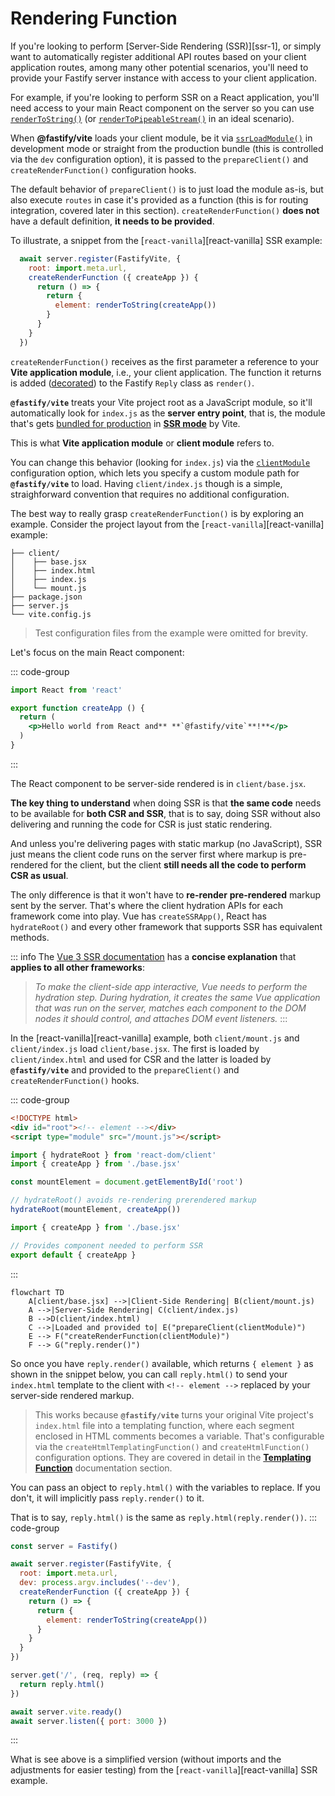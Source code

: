 <!--@include: ./parts/links.md-->
<!--@include: ./parts/notice.md-->

# Rendering Function

If you're looking to perform [Server-Side Rendering (SSR)][ssr-1], or simply want to automatically register additional API routes based on your client application routes, among many other potential scenarios, you'll need to provide your Fastify server instance with access to your client application.

For example, if you're looking to perform SSR on a React application, you'll need access to your main React component on the server so you can use [`renderToString()`](https://react.dev/reference/react-dom/server/renderToString) (or [`renderToPipeableStream()`](https://react.dev/reference/react-dom/server/renderToPipeableStream) in an ideal scenario).

When **@fastify/vite** loads your client module, be it via [`ssrLoadModule()`](https://vitejs.dev/guide/ssr.html#building-for-production) in development mode or straight from the production bundle (this is controlled via the `dev` configuration option), it is passed to the `prepareClient()` and `createRenderFunction()` configuration hooks. 

The default behavior of `prepareClient()` is to just load the module as-is, but also execute `routes` in case it's provided as a function (this is for routing integration, covered later in this section). `createRenderFunction()` **does not** have a default definition, **it needs to be provided**.

To illustrate, a snippet from the [`react-vanilla`][react-vanilla] SSR example:

```js {4-9}
  await server.register(FastifyVite, {
    root: import.meta.url,
    createRenderFunction ({ createApp }) {
      return () => {
        return {
          element: renderToString(createApp())
        }
      }
    }
  })
````

`createRenderFunction()` receives as the first parameter a reference to your **Vite application module**, i.e., your client application. The function it returns is added ([decorated](https://fastify.dev/docs/v2.15.x/Documentation/Decorators/)) to the Fastify `Reply` class as `render()`.

**`@fastify/vite`** treats your Vite project root as a JavaScript module, so it'll automatically look for `index.js` as the **server entry point**, that is, the module that's gets [bundled for production](https://vitejs.dev/guide/ssr.html#building-for-production) in [**SSR mode**](https://vitejs.dev/config/build-options.html#build-ssr) by Vite.

This is what **Vite application module** or **client module** refers to. 

You can change this behavior (looking for `index.js`) via the [`clientModule`](/config/#clientmodule) configuration option, which lets you specify a custom module path for **`@fastify/vite`** to load.  Having `client/index.js` though is a simple, straighforward convention that requires no additional configuration.

The best way to really grasp `createRenderFunction()` is by exploring an example. Consider the project layout from the [`react-vanilla`][react-vanilla] example:

```text
├── client/
│    ├── base.jsx
│    ├── index.html
│    ├── index.js
│    └── mount.js
├── package.json
├── server.js
└── vite.config.js
```

> Test configuration files from the example were omitted for brevity.

Let's focus on the main React component:

::: code-group
```jsx [client/base.jsx]
import React from 'react'

export function createApp () {
  return (
    <p>Hello world from React and** **`@fastify/vite`**!**</p>
  )
}
```
:::

The React component to be server-side rendered is in `client/base.jsx`. 

**The key thing to understand** when doing SSR is that **the same code** needs to be available for **both CSR and SSR**, that is to say, doing SSR without also delivering and running the code for CSR is just static rendering. 

And unless you're delivering pages with static markup (no JavaScript), SSR just means the client code runs on the server first where markup is pre-rendered for the client, but the client **still needs all the code to perform CSR as usual**.

The only difference is that it won't have to **re-render** **pre-rendered** markup sent by the server. That's where the client hydration APIs for each framework come into play. Vue has `createSSRApp()`, React has `hydrateRoot()` and every other framework that supports SSR has equivalent methods.

::: info
The [Vue 3 SSR documentation](https://vuejs.org/guide/scaling-up/ssr.html) has a **concise explanation** that **applies to all other frameworks**:

> _To make the client-side app interactive, Vue needs to perform the hydration step. During hydration, it creates the same Vue application that was run on the server, matches each component to the DOM nodes it should control, and attaches DOM event listeners._
:::

In the [react-vanilla][react-vanilla] example, both `client/mount.js` and `client/index.js` load `client/base.jsx`. The first is loaded by `client/index.html` and used for CSR and the latter is loaded by **`@fastify/vite`** and provided to the `prepareClient()` and `createRenderFunction()` hooks.

::: code-group
```html [client/index.html]
<!DOCTYPE html>
<div id="root"><!-- element --></div>
<script type="module" src="/mount.js"></script>
```
```js [client/mount.js]
import { hydrateRoot } from 'react-dom/client'
import { createApp } from './base.jsx'

const mountElement = document.getElementById('root')

// hydrateRoot() avoids re-rendering prerendered markup
hydrateRoot(mountElement, createApp())
```
```js [client/index.js]
import { createApp } from './base.jsx'

// Provides component needed to perform SSR
export default { createApp }
```
:::

```mermaid
flowchart TD
    A[client/base.jsx] -->|Client-Side Rendering| B(client/mount.js)
    A -->|Server-Side Rendering| C(client/index.js)
    B -->D(client/index.html)
    C -->|Loaded and provided to| E("prepareClient(clientModule)")
    E --> F("createRenderFunction(clientModule)")
    F --> G("reply.render()")
```

So once you have `reply.render()` available, which returns `{ element }` as shown in the snippet below, you can call `reply.html()` to send your `index.html` template to the client with `<!-- element -->` replaced by your server-side rendered markup. 

> This works because **`@fastify/vite`** turns your original Vite project's `index.html` file into a templating function, where each segment enclosed in HTML comments becomes a variable. That's configurable via the `createHtmlTemplatingFunction()` and `createHtmlFunction()` configuration options. They are covered in detail in the [**Templating Function**](/guide/templating-function) documentation section.

You can pass an object to `reply.html()` with the variables to replace. If you don't, it will implicitly pass `reply.render()` to it.

That is to say, `reply.html()` is the same as `reply.html(reply.render())`.
::: code-group
```js {6-11,16} [server.js]
const server = Fastify()

await server.register(FastifyVite, {
  root: import.meta.url,
  dev: process.argv.includes('--dev'),
  createRenderFunction ({ createApp }) {
    return () => {
      return {
        element: renderToString(createApp())
      }
    }
  }
})

server.get('/', (req, reply) => {
  return reply.html()
})

await server.vite.ready()
await server.listen({ port: 3000 })
````
:::

What is see above is a simplified version (without imports and the adjustments for easier testing) from the [`react-vanilla`][react-vanilla] SSR example.


